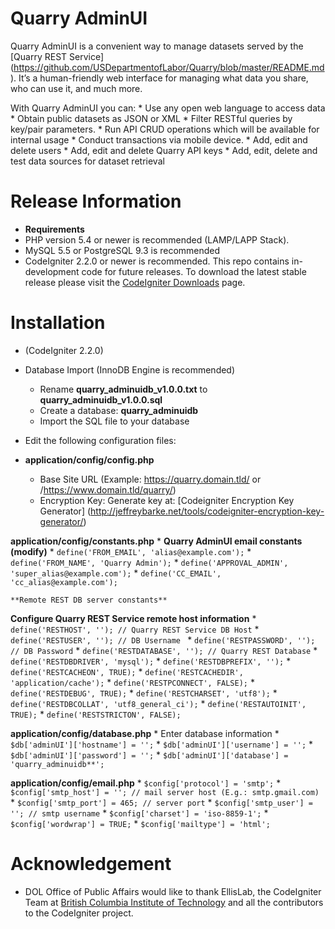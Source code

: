 # Quarry AdminUI

Quarry AdminUI is a convenient way to manage datasets served by the [Quarry REST Service] (https://github.com/USDepartmentofLabor/Quarry/blob/master/README.md). It’s a human-friendly web interface for managing what data you share, who can use it, and much more.

With Quarry AdminUI you can:
	* Use any open web language to access data
	* Obtain public datasets as JSON or XML
	* Filter RESTful queries by key/pair parameters.
	* Run API CRUD operations which will be available for internal usage
	* Conduct transactions via mobile device.
	* Add, edit and delete users
	* Add, edit and delete Quarry API keys
	* Add, edit, delete  and test data sources for dataset retrieval

# Release Information
* **Requirements**
* PHP version 5.4 or newer is recommended (LAMP/LAPP Stack).
* MySQL 5.5 or PostgreSQL 9.3 is recommended
* CodeIgniter 2.2.0 or newer is recommended. This repo contains in-development code for future releases. To download the
latest stable release please visit the [CodeIgniter Downloads](http://www.codeigniter.com/download) page.

# Installation
* (CodeIgniter 2.2.0)
* Database Import (InnoDB Engine is recommended)
  * Rename **quarry_adminuidb_v1.0.0.txt** to **quarry_adminuidb_v1.0.0.sql**
  * Create a database: **quarry_adminuidb**
  * Import the SQL file to your database

* Edit the following configuration files:
*  **application/config/config.php**
    * Base Site URL (Example: https://quarry.domain.tld/ or /https://www.domain.tld/quarry/)
    * Encryption Key: Generate key at: [Codeigniter Encryption Key Generator] (http://jeffreybarke.net/tools/codeigniter-encryption-key-generator/)
  
  **application/config/constants.php**
    * **Quarry AdminUI email constants (modify)**
	* `define('FROM_EMAIL', 'alias@example.com');`
	* `define('FROM_NAME', 'Quarry Admin');`
	* `define('APPROVAL_ADMIN', 'super_alias@example.com');`
	* `define('CC_EMAIL', 'cc_alias@example.com');`
	
	**Remote REST DB server constants**
  **Configure Quarry REST Service remote host information**
	* `define('RESTHOST', ''); // Quarry REST Service DB Host`
	* `define('RESTUSER', ''); // DB Username `
	* `define('RESTPASSWORD', ''); // DB Password`
	* `define('RESTDATABASE', ''); // Quarry REST Database`
	* `define('RESTDBDRIVER', 'mysql');`
	* `define('RESTDBPREFIX', '');`
	* `define('RESTCACHEON', TRUE);`
	* `define('RESTCACHEDIR', 'application/cache');`
	* `define('RESTPCONNECT', FALSE);`
	* `define('RESTDEBUG', TRUE);`
	* `define('RESTCHARSET', 'utf8');`
	* `define('RESTDBCOLLAT', 'utf8_general_ci');`
	* `define('RESTAUTOINIT', TRUE);`
	* `define('RESTSTRICTON', FALSE);`
	 
  **application/config/database.php**
    * Enter database information
    * `$db['adminUI']['hostname'] = '';`
    * `$db['adminUI']['username'] = '';`
    * `$db['adminUI']['password'] = '';`
    * `$db['adminUI']['database'] = 'quarry_adminuidb**';`
	
  **application/config/email.php**
	* `$config['protocol'] = 'smtp';`
	* `$config['smtp_host'] = ''; // mail server host (E.g.: smtp.gmail.com)`
	* `$config['smtp_port'] = 465; // server port`
	* `$config['smtp_user'] = ''; // smtp username`
	* `$config['charset'] = 'iso-8859-1';`
	* `$config['wordwrap'] = TRUE;`
	* `$config['mailtype'] = 'html';`

# Acknowledgement
* DOL Office of Public Affairs would like to thank EllisLab, the CodeIgniter Team at [British Columbia Institute of Technology](http://www.bcit.ca/) and all the
contributors to the CodeIgniter project.
